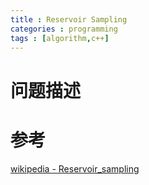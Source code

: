 ```yaml
---
title : Reservoir Sampling
categories : programming
tags : [algorithm,c++]
---
```


# 问题描述

# 参考

[wikipedia - Reservoir_sampling](https://en.wikipedia.org/wiki/Reservoir_sampling)
